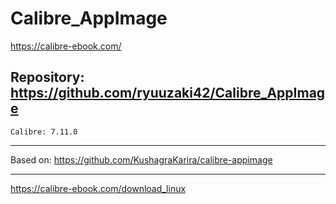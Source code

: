 
# Calibre_AppImage
https://calibre-ebook.com/

## Repository: https://github.com/ryuuzaki42/Calibre_AppImage
    Calibre: 7.11.0

---
Based on: https://github.com/KushagraKarira/calibre-appimage

---
https://calibre-ebook.com/download_linux
